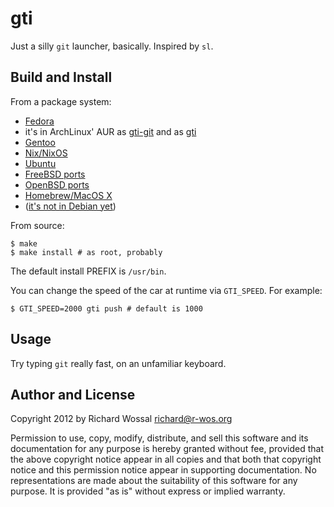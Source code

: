 gti
===

Just a silly `git` launcher, basically. Inspired by `sl`.

Build and Install
-----------------

From a package system:
* [Fedora](https://src.fedoraproject.org/rpms/gti)
* it's in ArchLinux' AUR as [gti-git](https://aur.archlinux.org/packages/gti-git/) and as [gti](https://aur.archlinux.org/packages/gti/)
* [Gentoo](https://packages.gentoo.org/packages/dev-vcs/gti)
* [Nix/NixOS](https://github.com/NixOS/nixpkgs/pull/13453)
* [Ubuntu](https://launchpad.net/~mamantoha/+archive/ubuntu/gti)
* [FreeBSD ports](http://svnweb.freebsd.org/ports/head/games/gti/)
* [OpenBSD ports](http://openports.se/games/gti)
* [Homebrew/MacOS X](http://braumeister.org/formula/gti)
* ([it's not in Debian yet](https://bugs.debian.org/cgi-bin/bugreport.cgi?bug=705850))

From source:

    $ make
    $ make install # as root, probably

The default install PREFIX is `/usr/bin`.

You can change the speed of the car at runtime via `GTI_SPEED`.
For example:

    $ GTI_SPEED=2000 gti push # default is 1000

Usage
-----

Try typing `git` really fast, on an unfamiliar keyboard.

Author and License
------------------

Copyright 2012 by Richard Wossal <richard@r-wos.org>

Permission to use, copy, modify, distribute, and sell this software
and its documentation for any purpose is hereby granted without fee,
provided that the above copyright notice appear in all copies and
that both that copyright notice and this permission notice appear in
supporting documentation.  No representations are made about the
suitability of this software for any purpose.  It is provided "as
is" without express or implied warranty.

